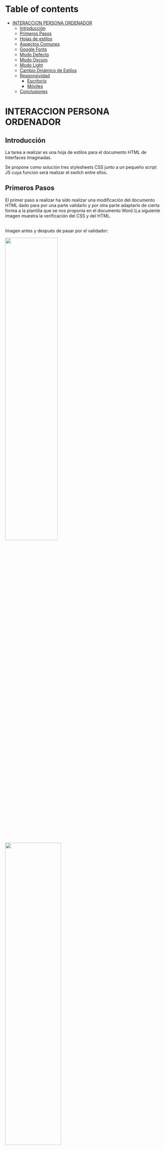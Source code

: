 
# Table of contents

- [INTERACCION PERSONA ORDENADOR](#interaccion-persona-ordenador)
  - [Introducción](#introducción)
  - [Primeros Pasos](#primeros-pasos)
  - [Hojas de estilos](#hojas-de-estilos)
  - [Aspectos Comunes](#aspectos-comunes)
  - [Google Fonts](#google-fonts)
  - [Modo Defecto](#default-blue-palette)
  - [Modo Oscuro](#dark-modo-oscuro)
  - [Modo Light](#light-modo-claro)
  - [Cambio Dinámico de Estilos](#cambio-dinámico-de-estilos)
  - [Responsividad](#responsividad)
    - [Escritorio](#escritorio)
    - [Móviles](#smartphones)
  - [Conclusiones](#conclusiones)

# INTERACCION PERSONA ORDENADOR

## Introducción

La tarea a realizar es una hoja de estilos para el documento HTML de Interfaces Imaginadas.

Se propone como solución tres stylesheets CSS junto a un pequeño script JS cuya funcion será realizar el switch entre ellos.

## Primeros Pasos

El primer paso a realizar ha sido realizar una modificación del documento HTML dado para por una parte validarlo y por otra parte adaptarlo de cierta forma a la plantilla que se nos proponia en el documento Word.\La siguiente imagen muestra la verificación del CSS y del HTML.

\
Imagen antes y después de pasar por el validador:

<img src="./RES/caps/html.png"  width=58% height=50%>

<img src="./RES/caps/mihtml.png" width=60% height=50%>

\
Imagen de los estilos validados:

 <img src="./RES/caps/micss.png" width=50% height=50%>
 <img src="./RES/caps/micss2.png" style="float: right" width=50% height=50%>
 <img src="./RES/caps/micss3.png" width=50% height=50%>

Además para facilitar el uso de CSS, se ha modificado ciertos IDs y añadido clases al documento de la forma en la que se explicará a continuación.

## Hojas de estilos

Cada una de las interfaces surge como una versión de la otra puesto que al estar destinadas para el mismo sitio web, la intención es garantizar que el usuario no sienta que las cosas han cambiado de lugar. Los cambios realizados son meramente estéticos y se puede acceder a las otras interfaces desde la propia página.

### Aspectos Comunes

Bordes redondeados para las tablas, padding, estilos de las tablas y bordes para los incrustados de los videos de youtube.

### Google Fonts

Se ha elegido el repositorio de [*Google Fonts*](https://fonts.google.com/) para las tipografías de las plantillas.

Las familias de fuentes añadidas han sido:

> Bebas Neue.\
> Libre Baskerville.\
> Oswald PT Sans.\
> Source Serif Pro.

Los estilos aportados como solución son los siguientes:

### Default (Blue Palette)

Predominancia del color azul, es la hoja de estilos por defecto.

A continuación se muestran extractos de las clases y los identificadores propios añadidos con la intención de segregar el código y poder organizarlo mejor a la hora de diseñar la interfaz.

```css

  
  .minilink {
    margin-left: -20vw;
    margin-right: -19vw;
    font-size: 2vw;
    font-style: italic;
    font-family: 'Source Serif Pro', serif;
  }
  /*FIN DECLARACION ENLACES*/
  /*DECLARACION SECTION*/
  .section_title {
    margin-top: -3vw;
    
    font-style: italic;
  }
  
  .section_text {
    margin-left: -3vw;
    margin-right: -3vw;
    /*HAY QUE EMPLEAR EL CANAL ALFA PARA CONSEGUIR LA
    OPACIDAD PARA EL FONDO PERO NO PARA EL TEXTO.*/
    background-color: rgba(0, 0, 0, 0.65);
    font-size: 2vw;
    background-size: cover;
    font-family: 'Libre Baskerville', serif;
    padding: 10vw;
    color: white;
  }
  
  .section {
    margin-top: 8vw;
    text-align: center;
    color: white;
    text-shadow: 1px 1px 1px black;
    font-family: 'Bebas Neue', cursive;
    font-size: 2.75vw;
  }
  

  
  td {
    /*DOTAR DE MAS ESPACIO ENTRE LOS ELEMENTOS DE LA TABLA*/
    padding: 4vw;
    text-align: center;
    font-size: 1.75vw;
    font-family: 'Libre Baskerville', serif;
  }
  
  th {
    background-color: rgba(171, 171, 255, 0.65);
    text-align: center;
    font-size: 2vw;
  }
  
  th:first-of-type {
    border-top-left-radius: 12px;
  }
  
  th:last-of-type {
    border-top-right-radius: 12px;
  }
  
  tr:last-of-type td:first-of-type {
    border-bottom-left-radius: 12px;
  }
  
  tr:last-of-type td:last-of-type {
    border-bottom-right-radius: 12px;
  }
  

  
  /*FIN MEDIA SETTINGS*/
  /*TECNOLOGIAS*/
  .subsection_title {
    font-family: 'PT Sans Caption', sans-serif;
    ;
    margin-top: 2vw;
    font-size: 2vw;
  }
  
  
  .subsection_text {
    overflow-x: hidden;
    padding: 10vw;
    margin-top: 2vw;
    margin-left: -3vw;
    margin-right: -3vw;
    padding: 4.5vw;
    /*Se modifica el canal alfa para conseguir opacidad*/
    background-color: rgba(0, 0, 0, 0.65);
    font-size: 2vw;
    background-size: cover;
    font-family: 'Libre Baskerville', serif;
  }
  
  /*END TECNOLOGIA*/

Por su parte los identificadores.
```css  
  
 
  /*IMPACTO*/
  #impacto_title {
    margin-block-start: 0.5vw;
    margin-left: -1vw;
  }
  
  #lista_desordenada {
    margin-right: -3vw;
    margin-left: -7vw;
    margin-block-start: 1vw;
    padding: 10vw;
  }
  
  /*END IMPACTO*/
  /*REFERENCIAS SETTINGS*/
  #Referencias {margin-left: -2vw;
    margin-block-start: 20vw;
  }
  
  #refs_list {
    background-color: rgba(158, 158, 199, 0.65);
    padding: 6vw;
    margin-bottom: -10vw;
    
    margin-right: -3vw;
    font-style: italic;
    font-size: 2vw;
    text-align: justify;
  }
```

Además el hover del enlace está configurado para ser morado con un bordeado transparente:

```css
color: #7a5dffba; 
```

Tal y como se puede ver en el código, y como se reitera en esta memoria, se han añadido tablas para organizar la información de manera más eficiente.

Se ha añadido una imagen de fondo junto a un background en gradiente cuya simpleza aporta elegancia a la interfaz.

### Dark (Modo Oscuro)

A título personal es la interfaz que a diario uso en otras plataformas y la he decidido implementar por dicho motivo.

A continuación se muestra una herramienta [*diff*](https://www.diffnow.com/). para mostrar los cambios en el código con respecto a la plantilla por defecto.

<img style="float: right" src="./RES/caps/dark (1).png" width=50% height=50%>
<img src="./RES/caps/dark (2).png" width=50% height=50%>
<img style="float: right" src="./RES/caps/dark (3).png" width=50% height=50%>
<img src="./RES/caps/dark (4).png" width=50% height=50%>
<img src="./RES/caps/dark (5).png" width=50% height=50%>

Las principales diferencias evidencian a la vista, se ha seleccionado como color predominante el negro, la tipografía se ha mantenido y se ha cambiado el hover a casi negro.

A continuación se muestran los cambios de color realizados en la hoja de estilos.

```css
body {
    background: linear-gradient(to top, #000000ba, #0d0d14cc), url("../bg.jpeg") repeat;
    overflow-x: hidden;
  }
  a {
    color: white;
    text-decoration: none;
  }
  
  a:hover {
    background-color: transparent;
    color: #ffffff53;
  }
  .section_text {
    margin-left: -3vw;
    margin-right: -3vw;
    /*HAY QUE EMPLEAR EL CANAL ALFA PARA CONSEGUIR LA OPACIDAD PARA EL FONDO PERO NO PARA EL TEXTO.*/
    background-color: rgba(0, 0, 0, 0.65);
    font-size: 2vw;
    background-size: cover;
    font-family: 'Libre Baskerville', serif;
    padding: 10vw;
    color: white;
  }
  
  .section {
    margin-top: 8vw;
    text-align: center;
    color: white;
    text-shadow: 1px 1px 1px black;
    font-family: 'Bebas Neue', cursive;
    font-size: 2.75vw;
  }
  table {
    border-collapse: separate;
    border-color: #ffffff53;
    border-radius: 8px;
    margin-top: 3vw;
    width: 100%;
    height: auto;
    font-family: 'Libre Baskerville', serif;
  }
  th {
    background-color: #ffffff53;
    ;
    text-shadow: 3px 3px 3px rgb(0, 0, 0);
    text-align: center;
    font-size: 2vw;
  }
  .subsection_text {
    overflow-x: hidden;
    padding: 10vw;
    margin-top: 2vw;
    margin-left: -3vw;
    margin-right: -3vw;
    padding: 4.5vw;
    /*HAY QUE EMPLEAR EL CANAL ALFA PARA CONSEGUIR LA OPACIDAD PARA EL FONDO PERO NO PARA EL TEXTO.*/
    background-color: rgba(0, 0, 0, 0.65);
    font-size: 2vw;
    background-size: cover;
    font-family: 'Libre Baskerville', serif;
  }
   #refs_list {
    background-color: rgba(20, 20, 25, 0.65);
    padding: 6vw;
    margin-bottom: -10vw;
    
    margin-right: -3vw;
    font-style: italic;
    font-size: 2vw;
    text-align: justify;
  }
```

Con la intención de añadir contraste se ha incorporado sombras de un pixel a esta interfaz.

## Light (Modo Claro)

Presenta ligeras modificaciones con respecto a la anterior interfaz. Es la plantilla complementaria al modo oscuro presente en todo tipo de sitios web actuales. Predomina el color blanco en contraste con el padding oscuro en las diferentes secciones.

Además, se añade un mayor sombreado a la tipografía para conseguir que la fuente destaque en la interfaz.

A continuación se muestra la salida de la herramienta [*diff*](https://www.diffnow.com/).

<img style="float: right" src="./RES/caps/light (2).png" width=50% height=50%>
<img src="./RES/caps/light (3).png" width=50% height=50%>
<img style="float: right" src="./RES/caps/light (4).png" width=50% height=50%>
<img src="./RES/caps/light (5).png" width=50% height=50%>

```css
 body {
    background: linear-gradient(to top, #ffffffba, #a5a5a8cc), url("../bg.jpeg") repeat;
    overflow-x: hidden;
  }
  
  /*DECLARACION ENLACES*/
  a {
    color: rgb(0, 0, 0);
    text-decoration: none;
  }
  
  a:hover {
    background-color: transparent;
    color: #0c0606b0;
  }
  
  a:hover:after {
    color: transparent;
  }
  
  
  .section_text {
    margin-left: -3vw;
    margin-right: -3vw;
    /*HAY QUE EMPLEAR EL CANAL ALFA PARA CONSEGUIR LA OPACIDAD PARA EL FONDO PERO NO PARA EL TEXTO.*/
    background-color: rgba(255, 255, 255, 0.65);
    font-size: 2vw;
    background-size: cover;
    font-family: 'Libre Baskerville', serif;
    padding: 10vw;
    color: rgb(0, 0, 0);
  }
  
  .section {
    margin-top: 8vw;
    text-align: center;
    color: rgb(0, 0, 0);
    font-family: 'Bebas Neue', cursive;
    font-size: 2.75vw;
  }
  
  td {
    /*DOTAR DE MAS ESPACIO ENTRE LOS ELEMENTOS DE LA TABLA*/
    padding: 4vw;
    text-align: center;
    font-size: 1.75vw;
    text-shadow: 1px 1px 1px rgb(124, 124, 124);
    font-family: 'Libre Baskerville', serif;
  }
  
  th {
    font-size: 3vw;
    color: white;
    text-shadow: 3.5px 3.5px 3.5px rgb(127, 123, 123);
    text-shadow: 3px 3px 3px rgb(0, 0, 0);
    background-color: #00000053;
    ;
    text-align: center;
    font-size: 2vw;
  }
  
  #refs_list {
    background-color: rgba(255, 255, 255, 0.65);
    padding: 6vw;
    margin-bottom: -10vw;
    
    margin-right: -3vw;
    font-style: italic;
    font-size: 2vw;
    text-align: justify;
  }
```

No es tan simple como tan sólo modificar los colores e invertirlos con la función invert() de CSS, el color blanco requiere modificar los parámetros de la tipografía así como añadir mayor sombreado para adquirir contraste.

Por otra parte, existen otros elementos que se tienen que mantener con el mismo coloreado como el header de la tabla.

## Cambio dinámico de estilos

Se ha implementado un script en JS que permite al usuario mediante selección directa en la interfaz, elegir la plantilla que mas se adecúe a su gusto.

Para incorporar JavaScript a un documento HTML es necesario añadir las siguientes líneas:

```html
<script  src="../IPO2/switcher.js"></script>
```

El script original está extraido de una guía oficial de [*W3*](https://www.w3.org/TR/WCAG20-TECHS/C29.html) .

## Responsividad

Es importante que una interfaz pueda ser accesible desde diferentes dispositivos ajustandose a las diferentes pantallas.

Para ello, es conveniente realizar el diseño siempre que sea posible en unidades de medida de relación de aspecto y no en píxeles.

En éste caso se ha utilizado la medida ViewPort (vw).
También se pueden emplear los emmets como medida de reescalado.

### Escritorio

A continuación se muestran imágenes de las tres plantillas vistas desde un ordenador:

#### Modo Por Defecto

<img style="float:left" src="./RES/caps/desktop (14).png" width=50% height=50%>
<img src="./RES/caps/desktop (15).png" width=50% height=50%>
<img src="./RES/caps/desktop (16).png" width=50% height=50%>

#### Modo Oscuro

<img style="float: left" src="./RES/caps/desktop (2).png" width=50% height=50%>
<img src="./RES/caps/desktop (3).png" width=50% height=50%>
<img style="float: left" src="./RES/caps/desktop (4).png" width=50% height=50%>
<img src="./RES/caps/desktop (5).png" width=50% height=50%>
<img src="./RES/caps/desktop (6).png" width=50% height=50%>

#### Modo Light

<img style="float: left" src="./RES/caps/desktop (7).png" width=50% height=50%>
<img src="./RES/caps/desktop (8).png" width=50% height=50%>
<img style="float: left" src="./RES/caps/desktop (9).png" width=50% height=50%>
<img src="./RES/caps/desktop (10).png" width=50% height=50%>
<img src="./RES/caps/desktop (11).png" width=50% height=50%>
<img src="./RES/caps/desktop (12).png" style="float: right" width=50% height=50%>
<img src="./RES/caps/desktop (13).png" width=50% height=50%>

### Smartphones

A continuación se muestran imágenes de las tres plantillas simuladas en un dispositivo móvil:

<img style="float: right" src="./RES/caps/mobile (1).png" width=50% height=50%>
<img src="./RES/caps/mobile (2).png" width=50% height=50%>
<img  src="./RES/caps/mobile (3).png" width=50% height=50%>

Como se puede observar, se mantiene el estilo responsive.

## Conclusiones

Solución con 3 stylesheet para el sitio Interfaces Imaginadas que implementa una plantilla por defecto y dos temas complementarios.

